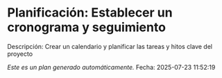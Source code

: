 # Planificación: Establecer un cronograma y seguimiento

Descripción: Crear un calendario y planificar las tareas y hitos clave del proyecto

*Este es un plan generado automáticamente.*
Fecha: 2025-07-23 11:52:19
